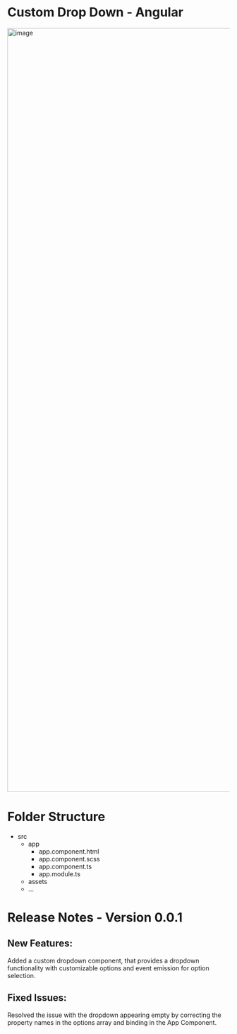 # Custom Drop Down - Angular

<img width="1728" alt="image" src="https://github.com/danielmarkjohn/angular-dropdown/assets/49250267/7980d96c-d552-44f0-8e5e-eb9830a5bb4e">


# Folder Structure

- src
  - app
    - app.component.html
    - app.component.scss
    - app.component.ts
    - app.module.ts
  - assets
  - ...


# Release Notes - Version 0.0.1

## New Features:
Added a custom dropdown component, that provides a dropdown functionality with customizable options and event emission for option selection.

## Fixed Issues:
Resolved the issue with the dropdown appearing empty by correcting the property names in the options array and binding in the App Component.

